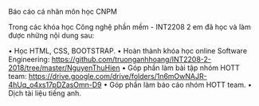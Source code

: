 Báo cáo cá nhân môn học CNPM

Trong các khóa học Công nghệ phần mềm - INT2208 2 em đã học và làm được những nội dung sau:

•	Học HTML, CSS, BOOTSTRAP.
•	Hoàn thành khóa học online Software Engineering: https://github.com/truonganhhoang/INT2208-2-2018/tree/master/NguyenThuHien
•	Góp phần làm bài tập nhóm HOTT team: https://drive.google.com/drive/folders/1n6mOwNAJR-4hUq_o4xs17pDZasOmn-D9
• Góp phần làm báo cáo nhóm HOTT team.
• Dịch tài liệu tiếng anh.
